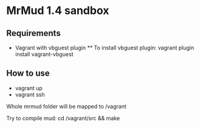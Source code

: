 # MrMud 1.4 sandbox

## Requirements

* Vagrant with vbguest plugin
** To install vbguest plugin: vagrant plugin install vagrant-vbguest 

## How to use

* vagrant up
* vagrant ssh

Whole mrmud folder will be mapped to /vagrant

Try to compile mud: cd /vagrant/src && make